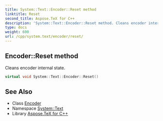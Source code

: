 ```yaml
---
title: System::Text::Encoder::Reset method
linktitle: Reset
second_title: Aspose.TeX for C++
description: 'System::Text::Encoder::Reset method. Cleans encoder internal state in C++.'
type: docs
weight: 600
url: /cpp/system.text/encoder/reset/
---
```

## Encoder::Reset method


Cleans encoder internal state.

```cpp
virtual void System::Text::Encoder::Reset()
```

## See Also

* Class [Encoder](../)
* Namespace [System::Text](../../)
* Library [Aspose.TeX for C++](../../../)
